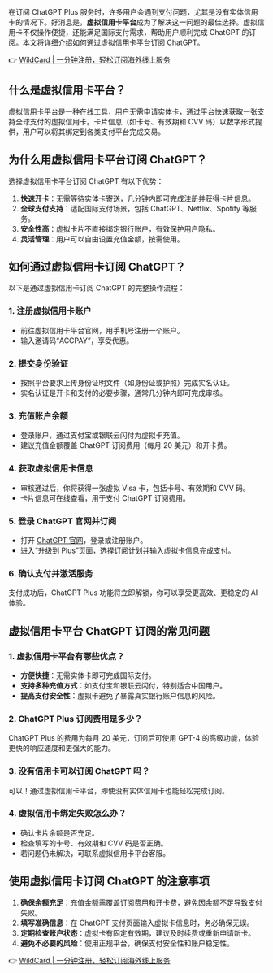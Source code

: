 在订阅 ChatGPT Plus 服务时，许多用户会遇到支付问题，尤其是没有实体信用卡的情况下。好消息是，**虚拟信用卡平台**成为了解决这一问题的最佳选择。虚拟信用卡不仅操作便捷，还能满足国际支付需求，帮助用户顺利完成 ChatGPT 的订阅。本文将详细介绍如何通过虚拟信用卡平台订阅 ChatGPT。

👉 [WildCard | 一分钟注册，轻松订阅海外线上服务](https://bit.ly/bewildcard)

## 什么是虚拟信用卡平台？

虚拟信用卡平台是一种在线工具，用户无需申请实体卡，通过平台快速获取一张支持全球支付的虚拟信用卡。卡片信息（如卡号、有效期和 CVV 码）以数字形式提供，用户可以将其绑定到各类支付平台完成交易。

## 为什么用虚拟信用卡平台订阅 ChatGPT？

选择虚拟信用卡平台订阅 ChatGPT 有以下优势：

1. **快速开卡**：无需等待实体卡寄送，几分钟内即可完成注册并获得卡片信息。
2. **全球支付支持**：适配国际支付场景，包括 ChatGPT、Netflix、Spotify 等服务。
3. **安全性高**：虚拟卡片不直接绑定银行账户，有效保护用户隐私。
4. **灵活管理**：用户可以自由设置充值金额，按需使用。

## 如何通过虚拟信用卡订阅 ChatGPT？

以下是通过虚拟信用卡订阅 ChatGPT 的完整操作流程：

### 1. 注册虚拟信用卡账户

- 前往虚拟信用卡平台官网，用手机号注册一个账户。
- 输入邀请码“ACCPAY”，享受优惠。

### 2. 提交身份验证

- 按照平台要求上传身份证明文件（如身份证或护照）完成实名认证。
- 实名认证是开卡和支付的必要步骤，通常几分钟内即可完成审核。

### 3. 充值账户余额

- 登录账户，通过支付宝或银联云闪付为虚拟卡充值。
- 建议充值金额覆盖 ChatGPT 订阅费用（每月 20 美元）和开卡费。

### 4. 获取虚拟信用卡信息

- 审核通过后，你将获得一张虚拟 Visa 卡，包括卡号、有效期和 CVV 码。
- 卡片信息可在线查看，用于支付 ChatGPT 订阅费用。

### 5. 登录 ChatGPT 官网并订阅

- 打开 [ChatGPT 官网](https://chat.openai.com/)，登录或注册账户。
- 进入“升级到 Plus”页面，选择订阅计划并输入虚拟卡信息完成支付。

### 6. 确认支付并激活服务

支付成功后，ChatGPT Plus 功能将立即解锁，你可以享受更高效、更稳定的 AI 体验。

## 虚拟信用卡平台 ChatGPT 订阅的常见问题

### 1. 虚拟信用卡平台有哪些优点？

- **方便快捷**：无需实体卡即可完成国际支付。
- **支持多种充值方式**：如支付宝和银联云闪付，特别适合中国用户。
- **提高支付安全性**：虚拟卡避免了暴露真实银行账户信息的风险。

### 2. ChatGPT Plus 订阅费用是多少？

ChatGPT Plus 的费用为每月 20 美元，订阅后可使用 GPT-4 的高级功能，体验更快的响应速度和更强大的能力。

### 3. 没有信用卡可以订阅 ChatGPT 吗？

可以！通过虚拟信用卡平台，即使没有实体信用卡也能轻松完成订阅。

### 4. 虚拟信用卡绑定失败怎么办？

- 确认卡片余额是否充足。
- 检查填写的卡号、有效期和 CVV 码是否正确。
- 若问题仍未解决，可联系虚拟信用卡平台客服。

## 使用虚拟信用卡订阅 ChatGPT 的注意事项

1. **确保余额充足**：充值金额需覆盖订阅费用和开卡费，避免因余额不足导致支付失败。
2. **填写准确信息**：在 ChatGPT 支付页面输入虚拟卡信息时，务必确保无误。
3. **定期检查账户状态**：虚拟卡有固定有效期，建议及时续费或重新申请新卡。
4. **避免不必要的风险**：使用正规平台，确保支付安全性和账户稳定性。

👉 [WildCard | 一分钟注册，轻松订阅海外线上服务](https://bit.ly/bewildcard)
